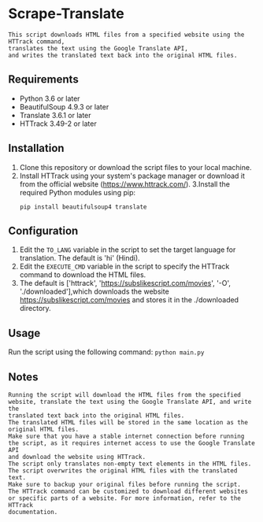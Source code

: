 # Scrape-Translate
	This script downloads HTML files from a specified website using the HTTrack command,
	translates the text using the Google Translate API,
	and writes the translated text back into the original HTML files.

## Requirements
- Python 3.6 or later
- BeautifulSoup 4.9.3 or later
- Translate 3.6.1 or later
- HTTrack 3.49-2 or later
## Installation
1. Clone this repository or download the script files to your local machine.	
2. Install HTTrack using your system's package manager or download it from the official website (https://www.httrack.com/).
3.Install the required Python modules using pip:
	```
	pip install beautifulsoup4 translate
	```
## Configuration
1. Edit the `TO_LANG` variable in the script to set the target language for translation. The default is 'hi' (Hindi).
2. Edit the `EXECUTE_CMD` variable in the script to specify the HTTrack command to download the HTML files.
3. The default is ['httrack', 'https://subslikescript.com/movies', '-O', './downloaded'],which downloads the website https://subslikescript.com/movies and stores it in the ./downloaded directory.
## Usage
Run the script using the following command:
	```
	python main.py
	``` 
## Notes
	Running the script will download the HTML files from the specified website, translate the text using the Google Translate API, and write the
	translated text back into the original HTML files.
	The translated HTML files will be stored in the same location as the original HTML files.
	Make sure that you have a stable internet connection before running the script, as it requires internet access to use the Google Translate API
	and download the website using HTTrack.
	The script only translates non-empty text elements in the HTML files. The script overwrites the original HTML files with the translated text.
	Make sure to backup your original files before running the script.
	The HTTrack command can be customized to download different websites or specific parts of a website. For more information, refer to the HTTrack
	documentation.
